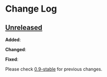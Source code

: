# Change Log

## [Unreleased](https://github.com/decidim/decidim-initiatives/tree/HEAD)

**Added**:

**Changed**:

**Fixed**:

Please check [0.9-stable](https://github.com/decidim/decidim-initiatives/blob/0.9-stable/CHANGELOG.md) for previous changes.
